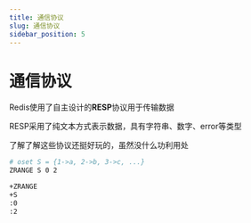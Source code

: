 ```yaml
---
title: 通信协议
slug: 通信协议
sidebar_position: 5
---
```



# 通信协议

Redis使用了自主设计的<b>RESP</b>协议用于传输数据

RESP采用了纯文本方式表示数据，具有字符串、数字、error等类型

了解了解这些协议还挺好玩的，虽然没什么功利用处

```bash
# oset S = {1->a, 2->b, 3->c, ...}
ZRANGE S 0 2
```

```bash
+ZRANGE
+S
:0
:2
```

